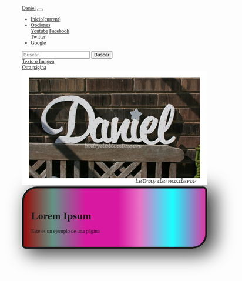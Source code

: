 <html lang="es">
<head>
    <meta charset="UTF-8">
    <meta name="viewport" content="width=device-width, initial-scale=1.0">
    <meta http-equiv="X-UA-Compatible" content="ie=edge">
    <link rel="stylesheet" href="https://stackpath.bootstrapcdn.com/bootstrap/4.1.1/css/bootstrap.min.css"
     integrity="sha384-WskhaSGFgHYWDcbwN70/dfYBj47jz9qbsMId/iRN3ewGhXQFZCSftd1LZCfmhktB"
      crossorigin="anonymous">
    <link href="https://fonts.googleapis.com/css?family=Eater" rel="stylesheet">
    <title>Ejemplo estilización</title>
    <style>
        body {
            font-family: 'Eater', cursive;
        }
        .container {
            border: solid 5px;
            -webkit-border-radius: 40px 10px;
            border-radius: 40px 10px;
            -webkit-box-shadow: 17px 10px 49px 6px rgba(0,0,0,0.75);
            -moz-box-shadow: 17px 10px 49px 6px rgba(0,0,0,0.75);
            box-shadow: 17px 10px 49px 6px rgba(0,0,0,0.75);
            padding: 20px;
        }
        .degradado {
            background: rgba(255,255,255,1);
            background: -moz-linear-gradient(left, rgb(0, 255, 55) 0%, rgb(235, 0, 235) 16%, rgba(216,24,161,1) 34%, rgba(216,24,161,1) 52%, rgba(232,116,199,1) 64%, rgba(255,255,255,1) 82%, rgba(219,54,164,1) 100%);
            background: -webkit-gradient(left top, right top, color-stop(0%, rgba(255,255,255,1)), color-stop(16%, rgba(151,216,195,1)), color-stop(34%, rgba(216,24,161,1)), color-stop(52%, rgba(216,24,161,1)), color-stop(64%, rgba(232,116,199,1)), color-stop(82%, rgba(255,255,255,1)), color-stop(100%, rgba(219,54,164,1)));
            background: -webkit-linear-gradient(left, rgb(136, 255, 0) 0%, rgba(151,216,195,1) 16%, rgba(216,24,161,1) 34%, rgba(216,24,161,1) 52%, rgba(232,116,199,1) 64%, rgba(25,255,255,1) 82%, rgba(219,54,164,1) 100%);
            background: -o-linear-gradient(left, rgb(155, 252, 0) 0%, rgb(255, 0, 255) 16%, rgba(216,24,161,1) 34%, rgba(216,24,161,1) 52%, rgba(232,116,199,1) 64%, rgba(25,255,255,1) 82%, rgba(219,54,164,1) 100%);
            background: -ms-linear-gradient(left, rgb(238, 255, 0) 0%, rgb(0, 153, 255) 16%, rgba(216,24,161,1) 34%, rgba(216,24,161,1) 52%, rgba(232,116,199,1) 64%, rgba(25,255,255,1) 82%, rgba(219,54,164,1) 100%);
            background: linear-gradient(to right, rgb(150, 9, 9) 0%, rgb(99, 148, 133) 16%, rgba(216,24,161,1) 34%, rgba(216,24,161,1) 52%, rgba(232,116,199,1) 64%, rgba(25,255,255,1) 82%, rgba(219,54,164,1) 100%);
            filter: progid:DXImageTransform.Microsoft.gradient( 
        }
    </style>
</head>
<body>
    <nav class="navbar navbar-expand-lg navbar-light bg-light">
        <a class="navbar-brand" href="yo.html">Daniel</a>
        <button class="navbar-toggler" type="button" data-toggle="collapse" data-target="#navbarSupportedContent" aria-controls="navbarSupportedContent" aria-expanded="false" aria-label="Toggle navigation">
            <span class="navbar-toggler-icon"></span>
        </button>
        <div class="collapse navbar-collapse" id="navbarSupportedContent">
            <ul class="navbar-nav mr-auto">
            <li class="nav-item active">
                <a class="nav-link" href="file:///D:/desarrollo/8jun2018/index.html">Inicio<span class="sr-only">(current)</span></a>
            </li>
            <li class="nav-item dropdown">
                <a class="nav-link dropdown-toggle" href="#" id="navbarDropdown" role="button" data-toggle="dropdown" aria-haspopup="true" aria-expanded="false">
                Opciones
                </a>
                <div class="dropdown-menu" aria-labelledby="navbarDropdown">
                <a class="dropdown-item" href="https://www.youtube.com/">Youtube</a>
                <a class="dropdown-item" href="https://www.Facebook.com/">Facebook</a>
                <div class="dropdown-divider"></div>
                <a class="dropdown-item" href="https://www.Twitter.com/">Twitter</a>
                </div>
            </li>
            <li class="nav-item">
                <a class="nav-link disabled" href="https://www.google.com">Google</a>
            </li>
            </ul>
            <form class="form-inline my-2 my-lg-0">
            <input class="form-control mr-sm-2" type="search" placeholder="Buscar" aria-label="Search">
            <button class="btn btn-outline-success my-2 my-sm-0" type="submit">Buscar</button>
            </form>
        </div>
    </nav>
    <script language="javascript">
            function abrir2paginas(){
            window.open('http://www.google.com/', '_blank');
            }
            </script>
    <a href="javascript:abrir2paginas()">Texto o Imagen</a>
    <div>
        <a href="da.html">Otra página</a>
    </div>
    <div>
        <img src="danioel.jpeg" >
        <div class="container degradado">
                <h1>Lorem Ipsum</h1>
                <p>
                    Este es un ejemplo de una página
                </p>
                <script src="https://code.jquery.com/jquery-3.3.1.slim.min.js" integrity="sha384-q8i/X+965DzO0rT7abK41JStQIAqVgRVzpbzo5smXKp4YfRvH+8abtTE1Pi6jizo" crossorigin="anonymous"></script>
                <script src="https://cdnjs.cloudflare.com/ajax/libs/popper.js/1.14.3/umd/popper.min.js" integrity="sha384-ZMP7rVo3mIykV+2+9J3UJ46jBk0WLaUAdn689aCwoqbBJiSnjAK/l8WvCWPIPm49" crossorigin="anonymous"></script>
                <script src="https://stackpath.bootstrapcdn.com/bootstrap/4.1.1/js/bootstrap.min.js" integrity="sha384-smHYKdLADwkXOn1EmN1qk/HfnUcbVRZyYmZ4qpPea6sjB/pTJ0euyQp0Mk8ck+5T" crossorigin="anonymous"></script>
        </div>
    </div>
</body>
</html>
